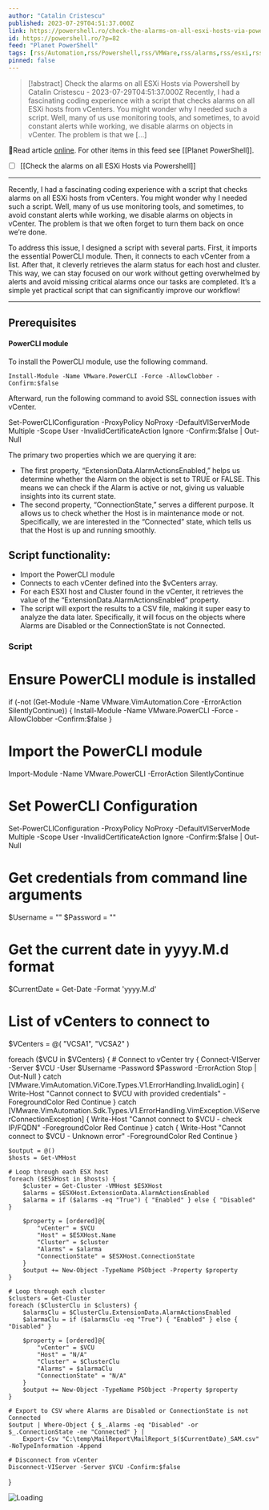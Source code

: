 ```yaml
---
author: "Catalin Cristescu"
published: 2023-07-29T04:51:37.000Z
link: https://powershell.ro/check-the-alarms-on-all-esxi-hosts-via-powershell/
id: https://powershell.ro/?p=82
feed: "Planet PowerShell"
tags: [rss/Automation,rss/Powershell,rss/VMWare,rss/alarms,rss/esxi,rss/powercli,rss/powershell,rss/vcenter,rss/vmware]
pinned: false
---
```

> [!abstract] Check the alarms on all ESXi Hosts via Powershell by Catalin Cristescu - 2023-07-29T04:51:37.000Z
> Recently, I had a fascinating coding experience with a script that checks alarms on all ESXi hosts from vCenters. You might wonder why I needed such a script. Well, many of us use monitoring tools, and sometimes, to avoid constant alerts while working, we disable alarms on objects in vCenter. The problem is that we […]

🔗Read article [online](https://powershell.ro/check-the-alarms-on-all-esxi-hosts-via-powershell/). For other items in this feed see [[Planet PowerShell]].

- [ ] [[Check the alarms on all ESXi Hosts via Powershell]]
- - -
Recently, I had a fascinating coding experience with a script that checks alarms on all ESXi hosts from vCenters. You might wonder why I needed such a script. Well, many of us use monitoring tools, and sometimes, to avoid constant alerts while working, we disable alarms on objects in vCenter. The problem is that we often forget to turn them back on once we’re done.

To address this issue, I designed a script with several parts. First, it imports the essential PowerCLI module. Then, it connects to each vCenter from a list. After that, it cleverly retrieves the alarm status for each host and cluster. This way, we can stay focused on our work without getting overwhelmed by alerts and avoid missing critical alarms once our tasks are completed. It’s a simple yet practical script that can significantly improve our workflow!

---

## Prerequisites

#### PowerCLI module

To install the PowerCLI module, use the following command.

    Install-Module -Name VMware.PowerCLI -Force -AllowClobber -Confirm:$false

Afterward, run the following command to avoid SSL connection issues with vCenter.

Set-PowerCLIConfiguration -ProxyPolicy NoProxy -DefaultVIServerMode Multiple -Scope User -InvalidCertificateAction Ignore -Confirm:$false | Out-Null

The primary two properties which we are querying it are:

- The first property, “ExtensionData.AlarmActionsEnabled,” helps us determine whether the Alarm on the object is set to TRUE or FALSE. This means we can check if the Alarm is active or not, giving us valuable insights into its current state.
- The second property, “ConnectionState,” serves a different purpose. It allows us to check whether the Host is in maintenance mode or not. Specifically, we are interested in the “Connected” state, which tells us that the Host is up and running smoothly.

## Script functionality:

- Import the PowerCLI module
- Connects to each vCenter defined into the $vCenters array.
- For each ESXI host and Cluster found in the vCenter, it retrieves the value of the “ExtensionData.AlarmActionsEnabled” property.
- The script will export the results to a CSV file, making it super easy to analyze the data later. Specifically, it will focus on the objects where Alarms are Disabled or the ConnectionState is not Connected.

### Script

# Ensure PowerCLI module is installed
if (-not (Get-Module -Name VMware.VimAutomation.Core -ErrorAction SilentlyContinue)) {
    Install-Module -Name VMware.PowerCLI -Force -AllowClobber -Confirm:$false
}

# Import the PowerCLI module
Import-Module -Name VMware.PowerCLI -ErrorAction SilentlyContinue

# Set PowerCLI Configuration
Set-PowerCLIConfiguration -ProxyPolicy NoProxy -DefaultVIServerMode Multiple -Scope User -InvalidCertificateAction Ignore -Confirm:$false | Out-Null

# Get credentials from command line arguments
$Username = ""
$Password = ""

# Get the current date in yyyy.M.d format
$CurrentDate = Get-Date -Format 'yyyy.M.d'

# List of vCenters to connect to
$VCenters = @(
    "VCSA1",
    "VCSA2"
)

foreach ($VCU in $VCenters) {
    # Connect to vCenter
    try {
        Connect-VIServer -Server $VCU -User $Username -Password $Password -ErrorAction Stop | Out-Null
    } catch [VMware.VimAutomation.ViCore.Types.V1.ErrorHandling.InvalidLogin] {
        Write-Host "Cannot connect to $VCU with provided credentials" -ForegroundColor Red
        Continue
    } catch [VMware.VimAutomation.Sdk.Types.V1.ErrorHandling.VimException.ViServerConnectionException] {
        Write-Host "Cannot connect to $VCU - check IP/FQDN" -ForegroundColor Red
        Continue
    } catch {
        Write-Host "Cannot connect to $VCU - Unknown error" -ForegroundColor Red
        Continue
    }

    $output = @()
    $hosts = Get-VMHost

    # Loop through each ESX host
    foreach ($ESXHost in $hosts) {
        $cluster = Get-Cluster -VMHost $ESXHost
        $alarms = $ESXHost.ExtensionData.AlarmActionsEnabled
        $alarma = if ($alarms -eq "True") { "Enabled" } else { "Disabled" }

        $property = [ordered]@{
            "vCenter" = $VCU
            "Host" = $ESXHost.Name
            "Cluster" = $cluster
            "Alarms" = $alarma
            "ConnectionState" = $ESXHost.ConnectionState
        }
        $output += New-Object -TypeName PSObject -Property $property
    }

    # Loop through each cluster
    $clusters = Get-Cluster
    foreach ($ClusterClu in $clusters) {
        $alarmsClu = $ClusterClu.ExtensionData.AlarmActionsEnabled
        $alarmaClu = if ($alarmsClu -eq "True") { "Enabled" } else { "Disabled" }

        $property = [ordered]@{
            "vCenter" = $VCU
            "Host" = "N/A"
            "Cluster" = $ClusterClu
            "Alarms" = $alarmaClu
            "ConnectionState" = "N/A"
        }
        $output += New-Object -TypeName PSObject -Property $property
    }

    # Export to CSV where Alarms are Disabled or ConnectionState is not Connected
    $output | Where-Object { $_.Alarms -eq "Disabled" -or $_.ConnectionState -ne "Connected" } |
        Export-Csv "C:\temp\MailReport\MailReport_$($CurrentDate)_SAM.csv" -NoTypeInformation -Append

    # Disconnect from vCenter
    Disconnect-VIServer -Server $VCU -Confirm:$false
}

![Loading](https://powershell.ro/wp-content/plugins/page-views-count/ajax-loader-2x.gif)
